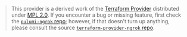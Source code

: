 > This provider is a derived work of the [Terraform Provider](https://github.com/ngrok/terraform-provider-ngrok)
> distributed under [MPL 2.0](https://www.mozilla.org/en-US/MPL/2.0/). If you encounter a bug or missing feature,
> first check the [`pulumi-ngrok` repo](https://github.com/pierskarsenbarg/pulumi-ngrok/issues); however, if that doesn't turn up anything,
> please consult the source [`terraform-provider-ngrok` repo](https://github.com/ngrok/terraform-provider-ngrok/issues).
